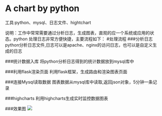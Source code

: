 # A chart by python

工具:python、mysql、日志文件、hightchart

说明：工作中常常需要通过分析日志，生成图表，直观的应一个系统或应用的状态。python 处理日志非常方便快捷，主要流程如下：
#处理流程
###分析日志
python分析日志文件,日志可以是apache、nginx的访问日志，也可以是自定义生成的日志

###统计数据入库
将python分析日志得到的统计数据放到mysql库中

###利用flask渲染页面
利用flask框架，生成路由和渲染图表页面

###连接Mysql读取数据
图表数据从mysql库中读取,返回json对象，5分钟一条记录

###highcharts
利用highcharts生成实时监控数据图表

###效果图
![](https://raw.githubusercontent.com/guyfar/spider_charts/master/doc/charts.png)
